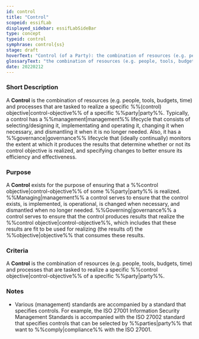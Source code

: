 ```yaml
---
id: control
title: "Control"
scopeid: essifLab
displayed_sidebar: essifLabSideBar
type: concept
typeid: control
symphrase: control{ss}
stage: draft
hoverText: "Control (of a Party): the combination of resources (e.g. people, tools, budgets, time) and processes that are tasked to realize a specific Control Objective of that Party."
glossaryText: "the combination of resources (e.g. people, tools, budgets, time) and processes that are tasked to realize a specific %%control objective^control-objective%% of a particular %%party^party%%."
date: 20220212
---
```


### Short Description
A **Control** is the combination of resources (e.g. people, tools, budgets, time) and processes that are tasked to realize a specific %%(control) objective|control-objective%% of a specific %%party|party%%. Typically, a control has a %%management|management%% lifecycle that consists of selecting/designing it, implementating and operating it, changing it when necessary, and dismantling it when it is no longer needed. Also, it has a %%governance|governance%% lifecycle that (ideally continually) monitors the extent at which it produces the results that determine whether or not its control objective is realized, and specifying changes to better ensure its efficiency and effectiveness.

### Purpose
A **Control** exists for the purpose of ensuring that a %%control objective|control-objective%% of some %%party|party%% is realized. %%Managing|management%% a control serves to ensure that the control exists, is implemented, is operational, is changed when necessary, and dismantled when no longer needed. %%Governing|governance%% a control serves to ensure that the control produces results that realize the %%control objective|control-objective%%, which includes that these results are fit to be used for realizing (the results of) the %%objective|objective%% that consumes these results.

### Criteria
A **Control** is the combination of resources (e.g. people, tools, budgets, time) and processes that are tasked to realize a specific %%control objective|control-objective%% of a specific %%party|party%%.

### Notes
- Various (management) standards are accompanied by a standard that specifies controls. For example, the ISO 27001 Information Security Management Standards is accompanied with the ISO 27002 standard that specifies controls that can be selected by %%parties|party%% that want to %%comply|compliance%% with the ISO 27001.